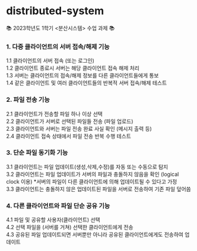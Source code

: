 # distributed-system

 📚 2023학년도 1학기 <분산시스템> 수업 과제 📚

### 1. 다중 클라이언트의 서버 접속/해제 기능
  1.1 클라이언트의 서버 접속 (또는 로그인)
  </br>1.2 클라이언트 종료시 서버는 해당 클라이언트 접속 해제 처리
  </br>1.3 서버는 클라이언트의 접속/해제 정보를 다른 클라이언트들에게 통보
 </br>1.4 같은 클라이언트 및 여러 클라이언트들의 반복적 서버 접속/해제 테스트
### 2. 파일 전송 기능
  2.1 클라이언트가 전송할 파일 하나 이상 선택
  </br>2.2 클라이언트가 서버로 선택된 파일들 전송 (파일 업로드)
  </br>2.3 클라이언트와 서버는 파일 전송 완료 사실 확인 (메시지 출력 등)
  </br>2.4 클라이언트 접속 상태에서 파일 전송 반복 수행 테스트
### 3. 단순 파일 동기화 기능
  3.1 클라이언트는 파일 업데이트(생성,삭제,수정)를 자동 또는 수동으로 탐지
  </br>3.2 클라이언트는 파일 업데이트가 서버의 파일과 충돌하지 않음을 확인 (logical clock 이용) *서버의 파일이 다른 클라이언트에 의해 업데이트될 수 있다고 가정
  </br>3.3 클라이언트는 충돌하지 않은 업데이트된 파일을 서버로 전송하여 기존 파일 덮어씀
### 4. 다른 클라이언트와 파일 단순 공유 기능
  4.1 파일 및 공유할 사용자(클라이언트) 선택
  </br>4.2 선택 파일을 (서버를 거쳐) 선택한 클라이언트에게 전송
  </br>4.3 공유된 파일 업데이트되면 서버뿐만 아니라 공유된 클라이언트에게도 전송하여 업데이트
